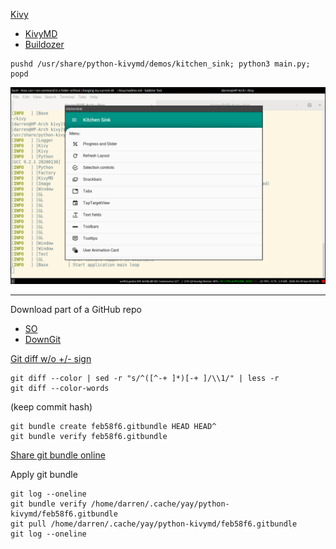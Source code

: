 
[Kivy](https://kivy.org/)
* [KivyMD](https://github.com/HeaTTheatR/KivyMD)
* [Buildozer](https://github.com/kivy/buildozer)


```
pushd /usr/share/python-kivymd/demos/kitchen_sink; python3 main.py; popd
```

![screenshot](screenshot.png)

------------------------------------

Download part of a GitHub repo
* [SO](https://stackoverflow.com/questions/7106012/)
* [DownGit](https://minhaskamal.github.io/DownGit/)

[Git diff w/o +/- sign](https://stackoverflow.com/a/34175594/)
```
git diff --color | sed -r "s/^([^-+ ]*)[-+ ]/\\1/" | less -r
git diff --color-words
```

 (keep commit hash)
```
git bundle create feb58f6.gitbundle HEAD HEAD^
git bundle verify feb58f6.gitbundle
```

[Share git bundle online](https://filebin.net/l3p8omdxyd26pqx9/)

Apply git bundle
```
git log --oneline
git bundle verify /home/darren/.cache/yay/python-kivymd/feb58f6.gitbundle
git pull /home/darren/.cache/yay/python-kivymd/feb58f6.gitbundle
git log --oneline
```
